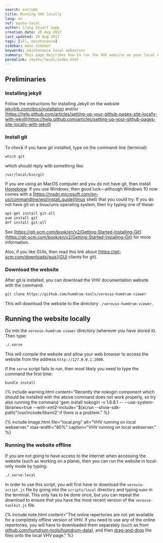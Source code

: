 ```yaml
---
search: exclude
title: Running VHV locally
lang: en
ref: myvhv-local
author: Craig Stuart Sapp
creation_date: 20 Aug 2017
last_updated: 20 Aug 2017
tags: [all, maintenance]
sidebar: main_sidebar
keywords: maintenance local webserver
summary: This page describes how to run the VHV website on your local computer rather than from Github pages.
permalink: /myvhv/local/index.html
---
```


## Preliminaries ##


### Installing jekyll ###

Follow the instructions for installing Jekyll on the website
[jekyllrb.com/docs/installation](https://jekyllrb.com/docs/installation)
and/or
[https://help.github.com/articles/setting-up-your-github-pages-site-locally-with-jekyll](https://help.github.com/articles/setting-up-your-github-pages-site-locally-with-jekyll)

### Install git ###

To check if you have git installed, type on the command-line (terminal):

```bash
which git
```

which should reply with something like:

```
/usr/local/bin/git
```

If you are using an MacOS computer and you do not have git, then install [Homebrew](http://brew.sh).
If you use Windows, then good luck&mdash;although Windows 10 now comes with a [https://msdn.microsoft.com/en-us/commandline/wsl/install_guide](linux shell) that you
could try.
If you do not have git on a linux/unix operating system, then try typing one of these:

```bash
apt-get install git-all
yum install git
dnf install git-all
```

See [https://git-scm.com/book/en/v2/Getting-Started-Installing-Git](https://git-scm.com/book/en/v2/Getting-Started-Installing-Git)
 for more information.

Also, if you like GUIs, then read this link about [https://git-scm.com/downloads/guis](GUI clients for git).

### Download the website ###

After git is installed, you can download the VHV documentation website with the command:

```bash
git clone https://github.com/humdrum-tools/verovio-humdrum-viewer
```

This will download the website to the directory `./verovio-humdrum-viewer`.

## Running the website locally ##

Go into the `verovio-humdrum-viewer` directory (wherever you have stored it).  Then type:

```bash
./.serve
```

This will compile the website and allow your web browser to access the website from the address
`http://127.0.0.1:2000`.

If the `serve` script fails to run, then most likely you need to type the command the first time:

```bash
bundle install
```


{% include warning.html
	content="Recently the nokogiri component which should be installed with the above command does not work properly, so try also running the command 'gem install nokogiri -v 1.6.8.1 -- --use-system-libraries=true --with-xml2-include=\"$(xcrun --show-sdk-path)\"/usr/include/libxml2' if there is a problem."
%}

{% include image.html
	file="local.png"
	alt="VHV running on local webserver."
	max-width="80%"
	caption="VHV running on local webserver."
%}

### Running the website offline ###

If you are not going to have access to the internet when accessing the website (such as
working on a plane), then you can run the website in local-only mode by typing:

```bash
./.serve-local
```

In order to use this script, you will first have to download the `verovio-script.js` file
by going into the `scripts/local` directory and typing `make` in the terminal.  This only has to 
be done once, but you can repeat the download to ensure that you have the most recent
version of the `verovio-toolkit.js` file.


{% include note.html
	content="The online repertories are not yet available for a completely offline version of VHV.  If you need to use any of the online repertories, you will have to downloaded them separately (such as from [github.com/humdrum-tools/humdrum-data](https://github.com/humdrum-tools/humdrum-data)), and then [drag-and-drop](/interface/humdrum/#drag-and-drop-humdrum-files-into-vhv) the files onto the local VHV page."
%}




